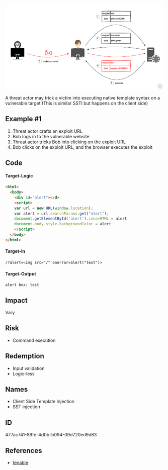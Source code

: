 <p align="center"> <img src="https://raw.githubusercontent.com/qeeqbox/client-side-template-injection/main/client-side-template-injection.png"></p>

A threat actor may trick a victim into executing native template syntax on a vulnerable target (This is similar SSTI but happens on the client side)

## Example #1
1. Threat actor crafts an exploit URL
2. Bob logs in to the vulnerable website
3. Threat actor tricks Bob into clicking on the exploit URL
4. Bob clicks on the exploit URL, and the browser executes the exploit

## Code
#### Target-Logic
```html
<html>
  <body>
    <div id="alert"></d>
    <script>
    var url = new URL(window.location);
    var alert = url.searchParams.get("alert");
    document.getElementById('alert').innerHTML = alert
    document.body.style.backgroundColor = alert
    </script>
  </body>
</html>
```

#### Target-In
```
/?alert=<img src="/" onerror=alert("test")>
```

#### Target-Output
```
alert box: test
```

## Impact
Vary

## Risk
- Command execution

## Redemption
- Input validation
- Logic-less

## Names
 - Client Side Template Injection
 - SST injection

## ID
477ac741-89fe-4d0b-b094-09d720ed9d83

## References
- [tenable](https://www.tenable.com/plugins/was/112684)